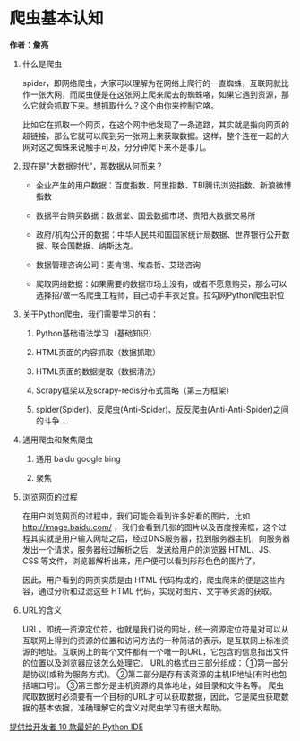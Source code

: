 # 爬虫基本认知
**作者：詹亮**


1. 什么是爬虫

    spider，即网络爬虫，大家可以理解为在网络上爬行的一直蜘蛛，互联网就比作一张大网，而爬虫便是在这张网上爬来爬去的蜘蛛咯，如果它遇到资源，那么它就会抓取下来。想抓取什么？这个由你来控制它咯。

    比如它在抓取一个网页，在这个网中他发现了一条道路，其实就是指向网页的超链接，那么它就可以爬到另一张网上来获取数据。这样，整个连在一起的大网对这之蜘蛛来说触手可及，分分钟爬下来不是事儿。
    
2. 现在是"大数据时代"，那数据从何而来？

	* 企业产生的用户数据：百度指数、阿里指数、TBI腾讯浏览指数、新浪微博指数

	* 数据平台购买数据：数据堂、国云数据市场、贵阳大数据交易所

	* 政府/机构公开的数据：中华人民共和国国家统计局数据、世界银行公开数据、联合国数据、纳斯达克。

	* 数据管理咨询公司：麦肯锡、埃森哲、艾瑞咨询

	* 爬取网络数据：如果需要的数据市场上没有，或者不愿意购买，那么可以选择招/做一名爬虫工程师，自己动手丰衣足食。拉勾网Python爬虫职位

4. 关于Python爬虫，我们需要学习的有：

	1. Python基础语法学习（基础知识）
	
	2. HTML页面的内容抓取（数据抓取）
	
	3. HTML页面的数据提取（数据清洗）
	
	4. Scrapy框架以及scrapy-redis分布式策略（第三方框架）
	
	6. spider(Spider)、反爬虫(Anti-Spider)、反反爬虫(Anti-Anti-Spider)之间的斗争....

2. 通用爬虫和聚焦爬虫

	1. 通用
		baidu google bing
		
	2. 聚焦

2. 浏览网页的过程

    在用户浏览网页的过程中，我们可能会看到许多好看的图片，比如 http://image.baidu.com/ ，我们会看到几张的图片以及百度搜索框，这个过程其实就是用户输入网址之后，经过DNS服务器，找到服务器主机，向服务器发出一个请求，服务器经过解析之后，发送给用户的浏览器 HTML、JS、CSS 等文件，浏览器解析出来，用户便可以看到形形色色的图片了。
    
    因此，用户看到的网页实质是由 HTML 代码构成的，爬虫爬来的便是这些内容，通过分析和过滤这些 HTML 代码，实现对图片、文字等资源的获取。

3. URL的含义

    URL，即统一资源定位符，也就是我们说的网址，统一资源定位符是对可以从互联网上得到的资源的位置和访问方法的一种简洁的表示，是互联网上标准资源的地址。互联网上的每个文件都有一个唯一的URL，它包含的信息指出文件的位置以及浏览器应该怎么处理它。
    URL的格式由三部分组成：
    ①第一部分是协议(或称为服务方式)。
    ②第二部分是存有该资源的主机IP地址(有时也包括端口号)。
    ③第三部分是主机资源的具体地址，如目录和文件名等。
爬虫爬取数据时必须要有一个目标的URL才可以获取数据，因此，它是爬虫获取数据的基本依据，准确理解它的含义对爬虫学习有很大帮助。

[提供给开发者 10 款最好的 Python IDE](https://www.oschina.net/news/57468/best-python-ide-for-developers)

